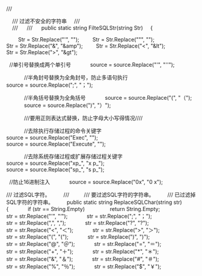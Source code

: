 

/// <summary>
    /// 过滤不安全的字符串
    /// </summary>
    /// <param name="Str"></param>
    /// <returns></returns>
    public static string FilteSQLStr(string Str)
    {

        Str = Str.Replace("'", "");
        Str = Str.Replace("\"", "");
        Str = Str.Replace("&", "&amp");
        Str = Str.Replace("<", "&lt");
        Str = Str.Replace(">", "&gt");




  //单引号替换成两个单引号
            source = source.Replace("'", "''");

            //半角封号替换为全角封号，防止多语句执行
            source = source.Replace(";", "；");

            //半角括号替换为全角括号
            source = source.Replace("(", "（");
            source = source.Replace(")", "）");

            ///要用正则表达式替换，防止字母大小写得情况////

            //去除执行存储过程的命令关键字
            source = source.Replace("Exec", "");
            source = source.Replace("Execute", "");

            //去除系统存储过程或扩展存储过程关键字
            source = source.Replace("xp_", "x p_");
            source = source.Replace("sp_", "s p_");

  //防止16进制注入
            source = source.Replace("0x", "0 x");


/// 过滤SQL字符。
        /// </summary>
        /// <param name="str">要过滤SQL字符的字符串。</param>
        /// <returns>已过滤掉SQL字符的字符串。</returns>
        public static string ReplaceSQLChar(string str)
        {
            if (str == String.Empty)
                return String.Empty; str = str.Replace("'", "‘");
            str = str.Replace(";", "；");
            str = str.Replace(",", ",");
            str = str.Replace("?", "?");
            str = str.Replace("<", "＜");
            str = str.Replace(">", "＞");
            str = str.Replace("(", "(");
            str = str.Replace(")", ")");
            str = str.Replace("@", "＠");
            str = str.Replace("=", "＝");
            str = str.Replace("+", "＋");
            str = str.Replace("*", "＊");
            str = str.Replace("&", "＆");
            str = str.Replace("#", "＃");
            str = str.Replace("%", "％");
            str = str.Replace("$", "￥");

